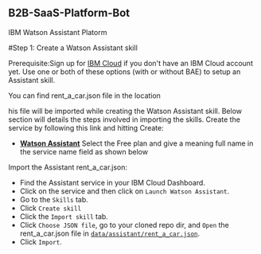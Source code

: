 ## B2B-SaaS-Platform-Bot
IBM Watson Assistant Platorm 

#Step 1: Create a Watson Assistant skill

Prerequisite:Sign up for [IBM Cloud](https://cloud.ibm.com/registration/) if you don't have an IBM Cloud account yet.
Use one or both of these options (with or without BAE) to setup an Assistant skill.

You can find rent_a_car.json file in the location 

his file will be imported while creating the Watson Assistant skill. Below section will details the steps involved in importing the skills.
Create the service by following this link and hitting Create:
* [**Watson Assistant**](https://cloud.ibm.com/catalog/services/watson-assistant)
Select the Free plan and give a meaning full name in the service name field as shown below

Import the Assistant rent_a_car.json:

* Find the Assistant service in your IBM Cloud Dashboard.
* Click on the service and then click on `Launch Watson Assistant`.
* Go to the `Skills` tab.
* Click `Create skill`
* Click the `Import skill` tab.
* Click `Choose JSON file`, go to your cloned repo dir, and `Open` the rent_a_car.json file in [`data/assistant/rent_a_car.json`](data/assistant/rent_a_car.json).
* Click `Import`.
